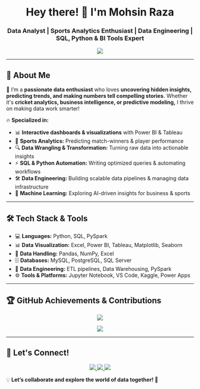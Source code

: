 <h1 align="center"> Hey there! 👋 I'm Mohsin Raza </h1>
<h3 align="center"> Data Analyst | Sports Analytics Enthusiast | Data Engineering | SQL, Python & BI Tools Expert </h3>

<p align="center">
  <img src="https://readme-typing-svg.herokuapp.com?color=F7B801&size=22&center=true&vCenter=true&width=600&lines=Turning+Raw+Data+into+Winning+Insights!;Sports+Analytics+%7C+SQL+%7C+Python+%7C+BI;Data+Driven+Decision+Making!;Always+Learning+%7C+Always+Evolving!" />
</p>

---

## 🚀 About Me  
🎯 I’m a **passionate data enthusiast** who loves **uncovering hidden insights, predicting trends, and making numbers tell compelling stories.** Whether it's **cricket analytics, business intelligence, or predictive modeling,** I thrive on making data work smarter!  

🔥 **Specialized in:**  
- 📊 **Interactive dashboards & visualizations** with Power BI & Tableau  
- 🏏 **Sports Analytics:** Predicting match-winners & player performance  
- 🔍 **Data Wrangling & Transformation:** Turning raw data into actionable insights  
- ⚡ **SQL & Python Automation:** Writing optimized queries & automating workflows
- 🛠️ **Data Engineering:** Building scalable data pipelines & managing data infrastructure
- 🤖 **Machine Learning:** Exploring AI-driven insights for business & sports  

---

## 🛠 Tech Stack & Tools  
- 💻 **Languages:** Python, SQL, PySpark  
- 📊 **Data Visualization:** Excel, Power BI, Tableau, Matplotlib, Seaborn
- 📂 **Data Handling:** Pandas, NumPy, Excel  
- 🗄️ **Databases:** MySQL, PostgreSQL, SQL Server
- 🔧 **Data Engineering:** ETL pipelines, Data Warehousing, PySpark
- ⚙️ **Tools & Platforms:** Jupyter Notebook, VS Code, Kaggle, Power Apps

---

## 🏆 GitHub Achievements & Contributions  

<p align="center">
  <img src="https://github-readme-stats.vercel.app/api?username=MohsinR11&show_icons=true&theme=radical" />
</p>

<p align="center">
  <img src="https://github-readme-activity-graph.vercel.app/graph?username=MohsinR11&theme=react-dark" />
</p>

---


## 📣 Let's Connect!  
<p align="center">
  <a href="https://www.linkedin.com/in/mohsin--raza/" target="_blank">
    <img src="https://img.shields.io/badge/LinkedIn-0077B5?style=for-the-badge&logo=linkedin&logoColor=white" />
  </a>
  <a href="mailto:mohsinansari1799@gmail.com.com">
    <img src="https://img.shields.io/badge/Email-D14836?style=for-the-badge&logo=gmail&logoColor=white" />
  </a>
  <a href="https://www.zapfolio.in/mohsinraza-ob">
    <img src="https://www.google.com/url?sa=i&url=https%3A%2F%2Fwww.vecteezy.com%2Fvector-art%2F25746872-portfolio-button-speech-bubble-banner-label-portfolio&psig=AOvVaw0nw3QXvxA2gcH4hY4SfrLX&ust=1752074197317000&source=images&cd=vfe&opi=89978449&ved=0CBQQjRxqFwoTCJi9tpvHrY4DFQAAAAAdAAAAABBE" />
  </a>
</p>

💡 **Let’s collaborate and explore the world of data together! 🚀**  

